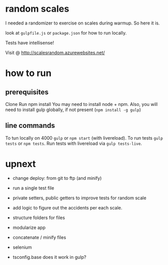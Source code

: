 # random scales
I needed a randomizer to exercise on scales during warmup. So here it is.

look at `gulpfile.js` or `package.json` for how to run locally.

Tests have intellisense!

Visit @ http://scalesrandom.azurewebsites.net/ 

# how to run

## prerequisites
Clone
Run npm install
You may need to install node + npm.
Also, you will need to install gulp globally, if not present (`npm install -g gulp`)

## line commands
To tun locally on 4000 `gulp` or `npm start` (with livereload).
To run tests `gulp tests` or `npm tests`.
Run tests with livereload via `gulp tests-live`.


# upnext

* change deploy: from git to ftp (and minify)
* run a single test file
* private setters, public getters to improve tests for random scale
* add logic to figure out the accidents per each scale.
* structure folders for files
* modularize app

* concatenate / minify files
* selenium
* tsconfig.base does it work in gulp?